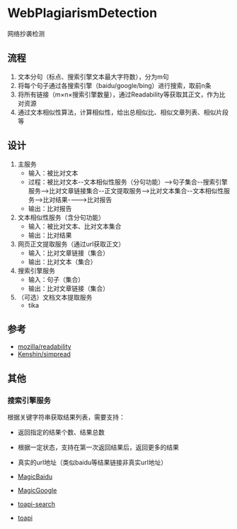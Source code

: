 # WebPlagiarismDetection

网络抄袭检测

## 流程

1. 文本分句（标点、搜索引擎文本最大字符数），分为m句
2. 将每个句子通过各搜索引擎（baidu/google/bing）进行搜索，取前n条
3. 将所有链接（m×n×搜索引擎数量），通过Readability等获取其正文，作为比对资源
4. 通过文本相似性算法，计算相似性，给出总相似比、相似文章列表、相似片段等

## 设计

1. 主服务
    * 输入：被比对文本
    * 过程：被比对文本--文本相似性服务（分句功能）-->句子集合--搜索引擎服务-->比对文章链接集合--正文提取服务-->比对文本集合--文本相似性服务-->比对结果---->比对报告
    * 输出：比对报告
2. 文本相似性服务（含分句功能）
    * 输入：被比对文本、比对文本集合
    * 输出：比对结果
3. 网页正文提取服务（通过url获取正文）
    * 输入：比对文章链接（集合）
    * 输出：比对文本（集合）
4. 搜索引擎服务
    * 输入：句子（集合）
    * 输出：比对文章链接（集合）
5. （可选）文档文本提取服务
    * tika

## 参考

* [mozilla/readability](https://github.com/mozilla/readability/)
* [Kenshin/simpread](https://github.com/Kenshin/simpread/)

## 其他

### 搜索引擎服务

根据关键字符串获取结果列表，需要支持：
* 返回指定的结果个数、结果总数
* 根据一定状态，支持在第一次返回结果后，返回更多的结果
* 真实的url地址（类似baidu等结果链接非真实url地址）

* [MagicBaidu](https://github.com/1049451037/MagicBaidu)
* [MagicGoogle](https://github.com/howie6879/magic_google)
* [toapi-search](https://github.com/toapi/toapi-search)
* [toapi](https://github.com/gaojiuli/toapi)
